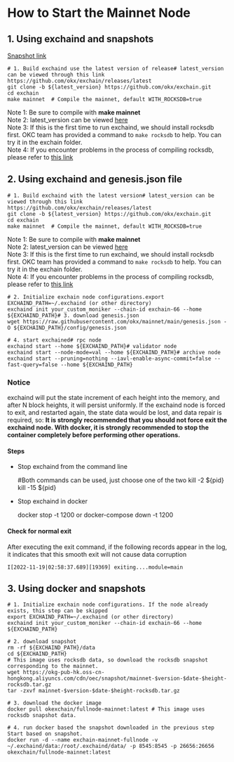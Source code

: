 # How to Start the Mainnet Node
## 1. Using exchaind and snapshots
[Snapshot link](https://forum.okt.club/d/154 "Snapshot link")


    # 1. Build exchaind use the latest version of release# latest_version can be viewed through this link https://github.com/okx/exchain/releases/latest
    git clone -b ${latest_version} https://github.com/okx/exchain.git 
    cd exchain
    make mainnet  # Compile the mainnet, default WITH_ROCKSDB=true

Note 1: Be sure to compile with **make mainnet**  
Note 2: latest_version can be viewed [here](https://github.com/okx/exchain/releases/tag/v1.6.7.2 "here")  
Note 3: If this is the first time to run exchaind, we should install rocksdb first. OKC team has provided a command to `make rocksdb` to help. You can try it in the exchain folder.  
Note 4: If you encounter problems in the process of compiling rocksdb, please refer to [this link](https://forum.okt.club/d/267-rocksdb "this link")

## 2. Using exchaind and genesis.json file


    # 1. Build exchaind with the latest version# latest_version can be viewed through this link https://github.com/okx/exchain/releases/latest
    git clone -b ${latest_version} https://github.com/okx/exchain.git 
    cd exchain
    make mainnet  # Compile the mainnet, default WITH_ROCKSDB=true

Note 1: Be sure to compile with **make mainnet**  
Note 2: latest_version can be viewed [here](https://github.com/okx/exchain/releases/tag/v1.6.7.2 "here")  
Note 3: If this is the first time to run exchaind, we should install rocksdb first. OKC team has provided a command to `make rocksdb` to help. You can try it in the exchain folder.  
Note 4: If you encounter problems in the process of compiling rocksdb, please refer to [this link](https://forum.okt.club/d/267-rocksdb "this link")



    # 2. Initialize exchain node configurations.export EXCHAIND_PATH=~/.exchaind (or other directory)
    exchaind init your_custom_moniker --chain-id exchain-66 --home ${EXCHAIND_PATH}# 3. download genesis.json
    wget https://raw.githubusercontent.com/okx/mainnet/main/genesis.json -O ${EXCHAIND_PATH}/config/genesis.json
    
    # 4. start exchained# rpc node
    exchaind start --home ${EXCHAIND_PATH}# validator node
    exchaind start --node-mode=val --home ${EXCHAIND_PATH}# archive node
    exchaind start --pruning=nothing --iavl-enable-async-commit=false --fast-query=false --home ${EXCHAIND_PATH}

### Notice
exchaind will put the state increment of each height into the memory, and after N block heights, it will persist uniformly.
If the exchaind node is forced to exit, and restarted again, the state data would be lost, and data repair is required, so:
**It is strongly recommended that you should not force exit the exchaind node.
With docker, it is strongly recommended to stop the container completely before performing other operations.**

#### Steps
- Stop exchaind from the command line


    #Both commands can be used, just choose one of the two
    kill -2 ${pid}
    kill -15 ${pid}
    

- Stop exchaind in docker


    docker stop -t 1200 or docker-compose down -t 1200

#### Check for normal exit
After executing the exit command, if the following records appear in the log, it indicates that this smooth exit will not cause data corruption


    I[2022-11-19|02:58:37.689][19369] exiting....module=main

## 3. Using docker and snapshots


    # 1. Initialize exchain node configurations. If the node already exists, this step can be skipped
    export EXCHAIND_PATH=~/.exchaind (or other directory)
    exchaind init your_custom_moniker --chain-id exchain-66 --home ${EXCHAIND_PATH}
    
    # 2. download snapshot
    rm -rf ${EXCHAIND_PATH}/data
    cd ${EXCHAIND_PATH}
    # This image uses rocksdb data, so download the rocksdb snapshot corresponding to the mainnet.
    wget https://okg-pub-hk.oss-cn-hongkong.aliyuncs.com/cdn/oec/snapshot/mainnet-$version-$date-$height-rocksdb.tar.gz
    tar -zxvf mainnet-$version-$date-$height-rocksdb.tar.gz
    
    # 3. download the docker image
    docker pull okexchain/fullnode-mainnet:latest # This image uses rocksdb snapshot data.
    
    # 4. run docker based the snapshot downloaded in the previous step Start based on snapshot.
    docker run -d --name exchain-mainnet-fullnode -v ~/.exchaind/data:/root/.exchaind/data/ -p 8545:8545 -p 26656:26656 okexchain/fullnode-mainnet:latest
    